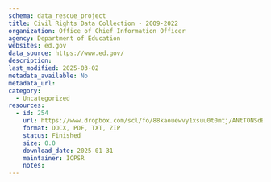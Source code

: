 ```yaml
---
schema: data_rescue_project 
title: Civil Rights Data Collection - 2009-2022
organization: Office of Chief Information Officer
agency: Department of Education
websites: ed.gov
data_source: https://www.ed.gov/
description: 
last_modified: 2025-03-02
metadata_available: No
metadata_url: 
category:
  - Uncategorized
resources:
  - id: 254
    url: https://www.dropbox.com/scl/fo/88kaouewvy1xsuu0t0mtj/ANtTONSdBUVG7A2n___ukBM?rlkey=yklx1bj4b1toor2tynlftn8fv&dl=0
    format: DOCX, PDF, TXT, ZIP
    status: Finished
    size: 0.0
    download_date: 2025-01-31
    maintainer: ICPSR
    notes: 
---
```

